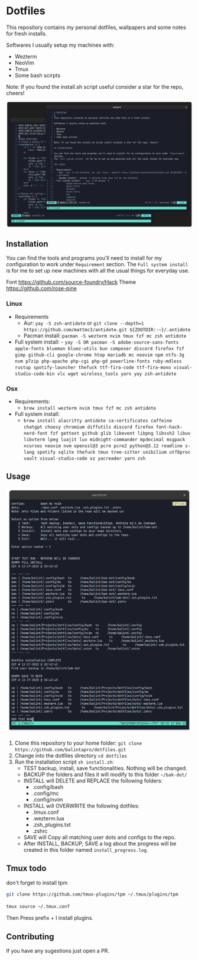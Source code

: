 # Dotfiles

This repository contains my personal dotfiles, wallpapers and some notes for fresh installs.

Softwares I usually setup my machines with:

- Wezterm
- NeoVim
- Tmux
- Some bash scirpts

Note: If you found the install.sh script useful consider a star for the repo, cheers!

![preview](https://raw.githubusercontent.com/balintapro/dotfiles/main/img/preview.png)

## Installation

You can find the tools and programs you'll need to install for my configuration to work under `Requirement` section.
The `Full system install` is for me to set up new machines with all the usual things for everyday use.

Font <https://github.com/source-foundry/Hack>
Theme <https://github.com/rose-pine>

### Linux

- Requirements
  - Aur: `yay -S zsh-antidote` or `git clone --depth=1 https://github.com/mattmc3/antidote.git ${ZDOTDIR:-~}/.antidote`
  - Pacman install: `pacman -S wezterm nvim tmux fzf mc zsh antidote`
- Full system install: - `yay -S OR pacman -S
          adobe-source-sans-fonts
          apple-fonts
          blueman
          bluez-utils
          bun
          composer
          discord
          firefox
          fzf
          gimp
          github-cli
          google-chrome
          htop
          mariadb
          mc
          neovim
          npm
          ntfs-3g
          nvm
          p7zip
          php-apache
          php-cgi
          php-gd
          powerline-fonts
          ruby-mdless
          rustup
          spotify-launcher
          thefuck
          ttf-fira-code
          ttf-fira-mono
          visual-studio-code-bin
          vlc
          wget
          wireless_tools
          yarn
          yay
          zsh-antidote
`

### Osx

- Requirements:
  - `brew install wezterm nvim tmux fzf mc zsh antidote`
- Full system install:
  - `brew install
        alacritty
        antidote
        ca-certificates
        caffeine
        chatgpt
        choosy
        chromium
        diffutils
        discord
        firefox
        font-hack-nerd-font
        fzf
        gettext
        github
        glib
        libevent
        libpng
        libssh2
        libuv
        libvterm
        lpeg
        luajit
        luv
        midnight-commander
        mpdecimal
        msgpack
        ncurses
        neovim
        nvm
        openssl@3
        pcre
        pcre2
        python@3.12
        readline
        s-lang
        spotify
        sqlite
        thefuck
        tmux
        tree-sitter
        unibilium
        utf8proc
        vault
        visual-studio-code
        xz
        yacreader
        yarn
        zsh
`

## Usage

![install script](https://raw.githubusercontent.com/balintapro/dotfiles/main/img/install.png)

1. Clone this repository to your home folder: `git clone https://github.com/balintapro/dotfiles.git`
2. Change into the dotfiles directory `cd dotfiles`
3. Run the installation script `sh install.sh`:
    - TEST backup, install, save functionalities. Nothing will be changed.
    - BACKUP the folders and files it will modify to this folder `~/bak-dot/`
    - INSTALL will DELETE and REPLACE the following folders:
      - .config/bash
      - .config/mc
      - .config/nvim
    - INSTALL will OVERWRITE the following dotfiles:
      - .tmux.conf
      - .wezterm.lua
      - .zsh_plugins.txt
      - .zshrc
    - SAVE will Copy all matching user dots and configs to the repo.
    - After INSTALL, BACKUP, SAVE a log about the progress will be created in this folder named `install_progress.log`.

## Tmux todo

don't forget to install tpm

```bash
git clone https://github.com/tmux-plugins/tpm ~/.tmux/plugins/tpm

tmux source ~/.tmux.conf
```

Then Press prefix + I install plugins.

## Contributing

If you have any sugestions just open a PR.
